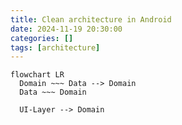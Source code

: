 ```yaml
---
title: Clean architecture in Android
date: 2024-11-19 20:30:00
categories: []
tags: [architecture]
---
```


```mermaid
flowchart LR
  Domain ~~~ Data --> Domain
  Data ~~~ Domain

  UI-Layer --> Domain

```
